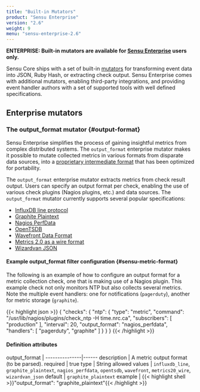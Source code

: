 ```yaml
---
title: "Built-in Mutators"
product: "Sensu Enterprise"
version: "2.6"
weight: 9
menu: "sensu-enterprise-2.6"
---
```

**ENTERPRISE: Built-in mutators are available for [Sensu Enterprise][0]
users only.**

Sensu Core ships with a set of built-in [mutators][1] for transforming
event data into JSON, Ruby Hash, or extracting check output. Sensu Enterprise
comes with additional mutators, enabling third-party integrations, and providing
event handler authors with a set of supported tools with well defined
specifications.

## Enterprise mutators

### The output_format mutator {#output-format}

Sensu Enterprise simplifies the process of gaining insightful metrics from
complex distributed systems. The `output_format` enterprise mutator makes it
possible to mutate collected metrics in various formats from disparate data
sources, into a [proprietary intermediate format][2] that has been optimized for
portability.

The `output_format` enterprise mutator extracts metrics from check result
output. Users can specify an output format per check, enabling the use of
various check plugins (Nagios plugins, etc.) and data sources. The
`output_format` mutator currently supports several popular specifications:

- [InfluxDB line protocol][8]
- [Graphite Plaintext][3]
- [Nagios PerfData][4]
- [OpenTSDB][5]
- [Wavefront Data Format][9]
- [Metrics 2.0 as a wire format][6]
- [Wizardvan JSON][7]

#### Example output_format filter configuration {#sensu-metric-format}

The following is an example of how to configure an output format for a metric
collection check, one that is making use of a Nagios plugin. This example check
not only monitors NTP but also collects several metrics. Note the multiple event
handlers: one for notifications (`pagerduty`), another for metric storage
(`graphite`).

{{< highlight json >}}
{
  "checks": {
    "ntp": {
      "type": "metric",
      "command": "/usr/lib/nagios/plugins/check_ntp -H time.nrc.ca",
      "subscribers": [
        "production"
      ],
      "interval": 20,
      "output_format": "nagios_perfdata",
      "handlers": [
        "pagerduty",
        "graphite"
      ]
    }
  }
}
{{< /highlight >}}

#### Definition attributes 

output_format  | 
---------------|------
description    | A metric output format (to be parsed).
required       | true
type           | String
allowed values | `influxdb_line`, `graphite_plaintext`, `nagios_perfdata`, `opentsdb`, `wavefront`, `metrics20_wire`, `wizardvan_json`
default        | `graphite_plaintext`
example        | {{< highlight shell >}}"output_format": "graphite_plaintext"{{< /highlight >}}

[0]:  /sensu-enterprise
[1]:  /sensu-core/1.0/reference/mutators
[2]:  #sensu-metric-format
[3]:  http://graphite.readthedocs.org/en/latest/feeding-carbon.html#the-plaintext-protocol
[4]:  http://nagios.sourceforge.net/docs/3_0/perfdata.html
[5]:  http://opentsdb.net/docs/build/html/user_guide/writing/index.html
[6]:  http://metrics20.org/spec/
[7]:  https://github.com/opinionlab/sensu-metrics-relay#json-metric-format
[8]:  https://docs.influxdata.com/influxdb/v1.1/write_protocols/line_protocol_tutorial/
[9]:  https://community.wavefront.com/docs/DOC-1031
